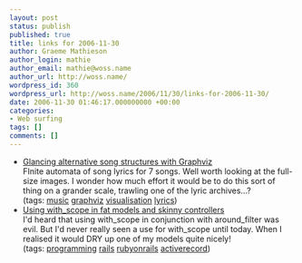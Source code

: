 ```yaml
---
layout: post
status: publish
published: true
title: links for 2006-11-30
author: Graeme Mathieson
author_login: mathie
author_email: mathie@woss.name
author_url: http://woss.name/
wordpress_id: 360
wordpress_url: http://woss.name/2006/11/30/links-for-2006-11-30/
date: 2006-11-30 01:46:17.000000000 +00:00
categories:
- Web surfing
tags: []
comments: []
---
```

<ul class="delicious">
	<li>
		<div class="delicious-link"><a href="http://www.whatspop.com/blog/2006/11/glancing-alternative-song-structures.cfm">Glancing alternative song structures with Graphviz</a></div>
		<div class="delicious-extended">FInite automata of song lyrics for 7 songs.  Well worth looking at the full-size images.  I wonder how much effort it would be to do this sort of thing on a grander scale, trawling one of the lyric archives...?</div>
		<div class="delicious-tags">(tags: <a href="http://del.icio.us/mathie/music">music</a> <a href="http://del.icio.us/mathie/graphviz">graphviz</a> <a href="http://del.icio.us/mathie/visualisation">visualisation</a> <a href="http://del.icio.us/mathie/lyrics">lyrics</a>)</div>
	</li>
	<li>
		<div class="delicious-link"><a href="http://errtheblog.com/post/41">Using with_scope in fat models and skinny controllers</a></div>
		<div class="delicious-extended">I'd heard that using with_scope in conjunction with around_filter was evil.  But I'd never really seen a use for with_scope until today.  When I realised it would DRY up one of my models quite nicely!</div>
		<div class="delicious-tags">(tags: <a href="http://del.icio.us/mathie/programming">programming</a> <a href="http://del.icio.us/mathie/rails">rails</a> <a href="http://del.icio.us/mathie/rubyonrails">rubyonrails</a> <a href="http://del.icio.us/mathie/activerecord">activerecord</a>)</div>
	</li>
</ul>
